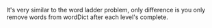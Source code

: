 It's very similar to the word ladder problem, only difference is you only remove words from wordDict after each level's complete.
